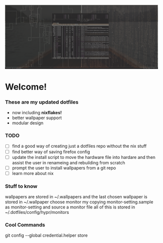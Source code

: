 ![Project Screenshot](.images/screenshot.png)

# Welcome!

### These are my updated dotfiles

 - now including **nixflakes!**
 - better wallpaper support
 - modular design

### TODO

- [ ] find a good way of creating just a dotfiles repo without the nix stuff
- [ ] find better way of saving firefox config
- [ ] update the install script to move the hardware file into hardare and then assist the user in renameing and rebuilding from scratch
- [ ] prompt the user to install wallpapers from a git repo
- [ ] learn more about nix

### Stuff to know
wallpapers are stored in ~/.wallpapers and the last chosen wallpaper is stored in ~/.wallpaper
choose monitor my copying monitor-setting.sample as monitor-setting and source a monitor file 
all of this is stored in ~/.dotfiles/config/hypr/monitors

### Cool Commands
git config --global credential.helper store
